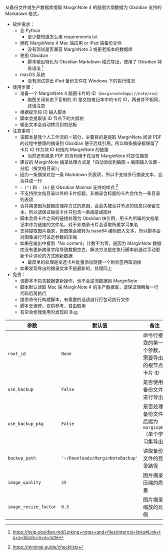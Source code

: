从备份文件或生产数据库提取 MarginNote 4 的脑图大纲数据为 Obsidian 支持的 Markdown 格式。

- 软件需求：
    - 会 Python
        - 至少要知道怎么用 requirements.txt
    - 拥有 MarginNote 4 Mac 端应用 or iPad 端备份文件
        - 没有测试是否兼容 MarginNote 3 或更老版本的数据库
    - 使用 Obsidian
        - 脚本输出特化为 Obsidian Markdown 格式导出，使用了 Obsidian 特有语法 [^1]
    - macOS 系统
        - 没有测试导出 iPad 备份文件在 Windows 下的执行情况
- 使用步骤：
    - 准备一个 MarginNote 4 脑图卡片的 ID（`marginnote4app://note/xxx`）
        - 脑图关闭状态下复制的 ID 是文档笔记本中的卡片 ID，两者并不相同，还请注意
    - 根据提示将 ID 输入脚本
    - 脚本会提取该 ID 节点下的大纲树
    - 输出文本会自动拷贝到剪贴板
- 注意事项：
    - 该脚本是我个人工作流的一部分，主要目的是提取 MarginNote 阅读 PDF 的过程中整理的摘录到 Obsidian 便于后续引用，所以每条摘录都保留了卡片 ID 作为块 ID 和指向 MarginNote 的链接
        - 当然还有摘录 PDF 的页码用于在没有 MarginNote 时定位摘录
    - 建议的 MarginNote 摘录处理方式是「自动添加到脑图 + 脑图插入位置 - 分组（按文档目录）」
    - 因为一条摘录对应一条 Markdown 列表项，所以不支持多行摘录文本，会合并成一行
    - `- ["]` 和 `- [b]` 是 Obsidian Minimal 支持的样式 [^2]
    - 不支持除文档目录以外的卡片标题，非摘录含标题的卡片会作为一条目录列表项
    - 合并摘录因为数据库储存方式的原因，会丢失被合并节点的信息只保留文本，所以请保证每张卡片只包含一条摘录或图片
    - 脚本会将卡片之间的链接处理为 Obsidian 块引用，用卡片所属的文档笔记本作为链接的文件名，对于非摘录卡片会读取所属学习集名
    - 支持提取图片摘录，但图像会被转为 base64 编码嵌入文本，所以脚本会对图像进行可设定参数的压缩
    - 如果在输出中看到「No content」计数不为零，是因为 MarginNote 数据库没有更新摘录字段导致数据空白，解决方法是在执行脚本前通过手动更新卡片评论的方式刷新数据
        - 最简单的处理是全选卡片批量添加随便一个新标签再取消掉
    - 如果发现导出的摘录文本不是最新的，处理同上
- 免责：
    - 该脚本不包含数据更新操作，也不会逆流数据到 MarginNote
    - 脚本默认读取 Mac 端 MarginNote 4 的生产数据库，请保证理解每一行代码后再执行
    - 提供命令行构建脚本，有需要的话请自行打包可执行文件
    - 脚本无保修，仅供参考，自由取用
    - 有空会修我使用时发现的 Bug

| 参数                    | 默认值                              | 备注                               |
|-----------------------|----------------------------------|----------------------------------|
| `root_id`             | `None`                           | 命令行接受的第一个参数，需要导出的根节点卡片 ID        |
| `use_backup`          | `False`                          | 是否使用备份文件进行导出                     |
| `use_backup_pkg`      | `False`                          | 是否处理备份文件后缀为 `marginpkg`（单个学习集导出） |
| `backup_path`         | `'~/Downloads/MarginNoteBackup'` | 读取备份文件的目录路径                      |
| `image_quality`       | `25`                             | 图片摘录压缩的质量                        |
| `image_resize_factor` | `0.5`                            | 图片摘录缩放的比例                        |

[^1]: https://help.obsidian.md/Linking+notes+and+files/Internal+links#Link+to+a+block+in+a+note

[^2]: https://minimal.guide/checklists
